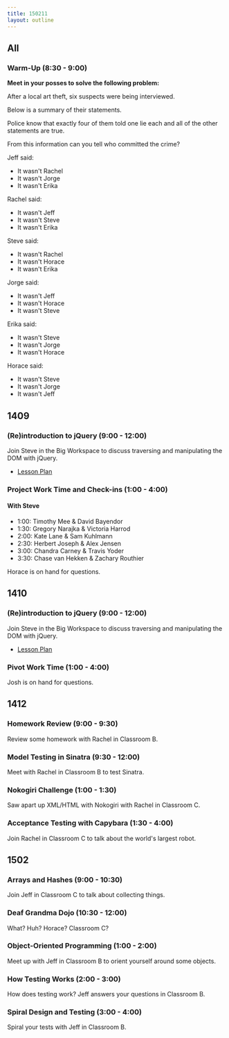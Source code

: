 ```yaml
---
title: 150211
layout: outline
---
```


## All

### Warm-Up (8:30 - 9:00)

**Meet in your posses to solve the following problem:**

After a local art theft, six suspects were being interviewed.

Below is a summary of their statements.

Police know that exactly four of them told one lie each and all of the other statements are true.

From this information can you tell who committed the crime?

Jeff said:

  * It wasn't Rachel
  * It wasn't Jorge
  * It wasn't Erika

Rachel said:

  * It wasn't Jeff
  * It wasn't Steve
  * It wasn't Erika

Steve said:

  * It wasn't Rachel
  * It wasn't Horace
  * It wasn't Erika

Jorge said:

  * It wasn't Jeff
  * It wasn't Horace
  * It wasn't Steve

Erika said:

  * It wasn't Steve
  * It wasn't Jorge
  * It wasn't Horace

Horace said:

  * It wasn't Steve
  * It wasn't Jorge
  * It wasn't Jeff

## 1409

### (Re)introduction to jQuery (9:00 - 12:00)

Join Steve in the Big Workspace to discuss traversing and manipulating the DOM with jQuery.

* [Lesson Plan](https://github.com/turingschool/lesson_plans/blob/master/ruby_04-apis_and_scalability/jquery_dom_traversal_and_manipulation.md)

### Project Work Time and Check-ins (1:00 - 4:00)

#### With Steve

* 1:00: Timothy Mee & David Bayendor
* 1:30: Gregory Narajka & Victoria Harrod
* 2:00: Kate Lane & Sam Kuhlmann
* 2:30: Herbert Joseph & Alex Jensen
* 3:00: Chandra Carney & Travis Yoder
* 3:30: Chase van Hekken & Zachary Routhier

Horace is on hand for questions.

## 1410

### (Re)introduction to jQuery (9:00 - 12:00)

Join Steve in the Big Workspace to discuss traversing and manipulating the DOM with jQuery.

* [Lesson Plan](https://github.com/turingschool/lesson_plans/blob/master/ruby_04-apis_and_scalability/jquery_dom_traversal_and_manipulation.md)

### Pivot Work Time (1:00 - 4:00)

Josh is on hand for questions.

## 1412

### Homework Review (9:00 - 9:30)

Review some homework with Rachel in Classroom B.

### Model Testing in Sinatra (9:30 - 12:00)

Meet with Rachel in Classroom B to test Sinatra.

### Nokogiri Challenge (1:00 - 1:30)

Saw apart up XML/HTML with Nokogiri with Rachel in Classroom C.

### Acceptance Testing with Capybara (1:30 - 4:00)

Join Rachel in Classroom C to talk about the world's largest robot.

## 1502

### Arrays and Hashes (9:00 - 10:30)

Join Jeff in Classroom C to talk about collecting things.

### Deaf Grandma Dojo (10:30 - 12:00)

What? Huh? Horace? Classroom C?

### Object-Oriented Programming (1:00 - 2:00)

Meet up with Jeff in Classroom B to orient yourself around some objects.

### How Testing Works (2:00 - 3:00)

How does testing work? Jeff answers your questions in Classroom B.

### Spiral Design and Testing (3:00 - 4:00)

Spiral your tests with Jeff in Classroom B.